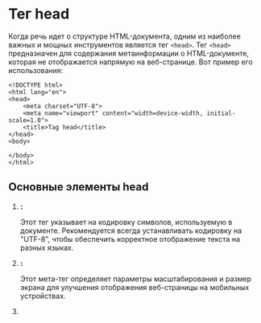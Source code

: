 # Тег head

Когда речь идет о структуре HTML-документа, одним из наиболее важных и мощных инструментов является тег ``<head>``. Тег ``<head>`` предназначен для содержания метаинформации о HTML-документе, которая не отображается напрямую на веб-странице. Вот пример его использования:

```
<!DOCTYPE html>
<html lang="en">
<head>
    <meta charset="UTF-8">
    <meta name="viewport" content="width=device-width, initial-scale=1.0">
    <title>Tag head</title>
</head>
<body>
    
</body>
</html>
```

## Основные элементы head

1. **<meta charset="UTF-8">:**

    Этот тег указывает на кодировку символов, используемую в документе. Рекомендуется всегда устанавливать кодировку на "UTF-8", чтобы обеспечить корректное отображение текста на разных языках.

2. **<meta name="viewport" content="width=device-width, initial-scale=1.0">:**

    Этот мета-тег определяет параметры масштабирования и размер экрана для улучшения отображения веб-страницы на мобильных устройствах.

3. **<title>:**

    Тег ``<title>`` устанавливает заголовок документа, который отображается в заголовке веб-браузера. Это также используется при создании закладок и в результатах поиска.

4. **Дополнительные элементы:**

    Внутри ``<head>`` вы можете добавлять другие элементы, такие как ``<style>``, ``<base>``, ``<link>``, ``<script>``, ``<noscript>``

## Роль тега head в оптимизации и SEO

1. **SEO-метаинформация:**

Элементы ``<head>`` предоставляет возможность оптимизировать ваш сайт для поисковых систем. Мета-теги ``<description>`` и ``<keywords>`` могут быть использованы для представления информации о содержании страницы.

2. **Ссылки на сторонние ресурсы:**

Вы можете подключать внешние ресурсы, такие как шрифты, иконки и другие файлы, используя элементы внутри ``<head>``. Это повышает эффективность и скорость загрузки страницы.

## Заключение

Тег ``<head>`` является мозаикой веб-разработки, включая в себя не только ключевую информацию о документе, но и инструменты для его оптимизации и визуального оформления. Грамотное использование этого тега помогает создавать не только красивые, но и эффективные веб-страницы.